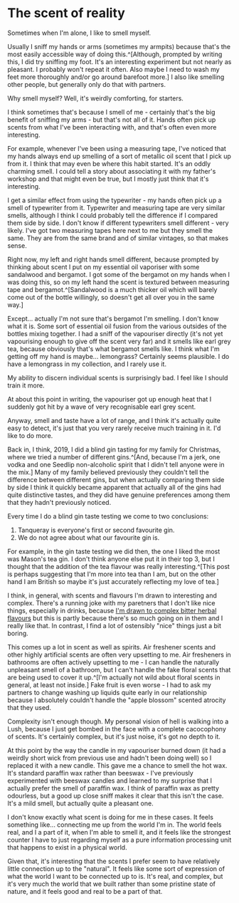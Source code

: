 # The scent of reality

Sometimes when I'm alone, I like to smell myself.

Usually I sniff my hands or arms (sometimes my armpits) because that's the most easily accessible way of doing this.^[Although, prompted by writing this, I did try sniffing my foot. It's an interesting experiment but not nearly as pleasant. I probably won't repeat it often. Also maybe I need to wash my feet more thoroughly and/or go around barefoot more.] I also like smelling other people, but generally only do that with partners.

Why smell myself? Well, it's weirdly comforting, for starters.

I think sometimes that's because I smell of me - certainly that's the big benefit of sniffing my arms - but that's not all of it. Hands often pick up scents from what I've been interacting with, and that's often even more interesting.

For example, whenever I've been using a measuring tape, I've noticed that my hands always end up smelling of a sort of metallic oil scent that I pick up from it. I think that may even be where this habit started. It's an oddly charming smell. I could tell a story about associating it with my father's workshop and that might even be true, but I mostly just think that it's interesting.

I get a similar effect from using the typewriter - my hands often pick up a smell of typewriter from it. Typewriter and measuring tape are very similar smells, although I think I could probably tell the difference if I compared them side by side. I don't know if different typewriters smell different - very likely. I've got two measuring tapes here next to me but they smell the same. They are from the same brand and of similar vintages, so that makes sense.

Right now, my left and right hands smell different, because prompted by thinking about scent I put on my essential oil vaporiser with some sandalwood and bergamot. I got some of the bergamot on my hands when I was doing this, so on my left hand the scent is textured between measuring tape and bergamot.^[Sandalwood is a much thicker oil which will barely come out of the bottle willingly, so doesn't get all over you in the same way.]

Except... actually I'm not sure that's bergamot I'm smelling. I don't know what it is. Some sort of essential oil fusion from the various outsides of the bottles mixing together. I had a sniff of the vapouriser directly (it's not yet vapourising enough to give off the scent very far) and it smells like earl grey tea, because obviously that's what bergamot smells like. I think what I'm getting off my hand is maybe... lemongrass? Certainly seems plausible. I do have a lemongrass in my collection, and I rarely use it.

My ability to discern individual scents is surprisingly bad. I feel like I should train it more.

At about this point in writing, the vapouriser got up enough heat that I suddenly got hit by a wave of very recognisable earl grey scent.

Anyway, smell and taste have a lot of range, and I think it's actually quite easy to detect, it's just that you very rarely receive much training in it. I'd like to do more.

Back in, I think, 2019, I did a blind gin tasting for my family for Christmas, where we tried a number of different gins.^[And, because I'm a jerk, one vodka and one Seedlip non-alcoholic spirit that I didn't tell anyone were in the mix.] Many of my family believed previously they couldn't tell the difference between different gins, but when actually comparing them side by side I think it quickly became apparent that actually all of the gins had quite distinctive tastes, and they did have genuine preferences among them that they hadn't previously noticed.

Every time I do a blind gin taste testing we come to two conclusions:

1. Tanqueray is everyone's first or second favourite gin.
2. We do not agree about what our favourite gin is.

For example, in the gin taste testing we did then, the one I liked the most was Mason's tea gin. I don't think anyone else put it in their top 3, but I thought that the addition of the tea flavour was really interesting.^[This post is perhaps suggesting that I'm more into tea than I am, but on the other hand I am British so maybe it's just accurately reflecting my love of tea.]

I think, in general, with scents and flavours I'm drawn to interesting and complex. There's a running joke with my paretners that I don't like nice things, especially in drinks, because [I'm drawn to complex bitter herbal flavours](https://drmaciver.substack.com/p/meditations-on-taste) but this is partly because there's so much going on in them and I really like that. In contrast, I find a lot of ostensibly "nice" things just a bit boring.

This comes up a lot in scent as well as spirits. Air freshener scents and other highly artificial scents are often very upsetting to me. Air fresheners in bathrooms are often actively upsetting to me - I can handle the naturally unpleasant smell of a bathroom, but I can't handle the fake floral scents that are being used to cover it up.^[I'm actually not wild about floral scents in general, at least not inside.] Fake fruit is even worse - I had to ask my partners to change washing up liquids quite early in our relationship because I absolutely couldn't handle the "apple blossom" scented atrocity that they used.

Complexity isn't enough though. My personal vision of hell is walking into a Lush, because I just get bombed in the face with a complete cacocophony of scents. It's certainly complex, but it's just noise, it's got no depth to it.

At this point by the way the candle in my vapouriser burned down (it had a weirdly short wick from previous use and hadn't been doing well) so I replaced it with a new candle. This gave me a chance to smell the hot wax. It's standard paraffin wax rather than beeswax - I've previously experimented with beeswax candles and learned to my surprise that I actually prefer the smell of paraffin wax. I think of paraffin wax as pretty odourless, but a good up close sniff makes it clear that this isn't the case. It's a mild smell, but actually quite a pleasant one.

I don't know exactly what scent is doing for me in these cases. It feels something like... connecting me up from the world I'm in. The world feels real, and I a part of it, when I'm able to smell it, and it feels like the strongest counter I have to just regarding myself as a pure information processing unit that happens to exist in a physical world.

Given that, it's interesting that the scents I prefer seem to have relatively little connection up to the "natural". It feels like some sort of expression of what the world I want to be connected up to is. It's real, and complex, but it's very much the world that we built rather than some pristine state of nature, and it feels good and real to be a part of that.
